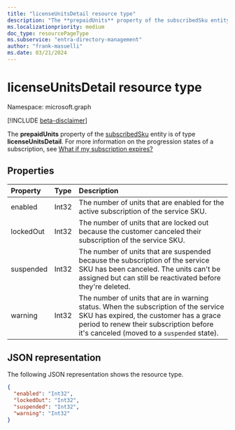 ```yaml
---
title: "licenseUnitsDetail resource type"
description: "The **prepaidUnits** property of the subscribedSku entity is of type **licenseUnitsDetail**."
ms.localizationpriority: medium
doc_type: resourcePageType
ms.subservice: "entra-directory-management"
author: "frank-masuelli"
ms.date: 03/21/2024
---
```


# licenseUnitsDetail resource type

Namespace: microsoft.graph

[!INCLUDE [beta-disclaimer](../../includes/beta-disclaimer.md)]

The **prepaidUnits** property of the [subscribedSku](subscribedsku.md) entity is of type **licenseUnitsDetail**. For more information on the progression states of a subscription, see [What if my subscription expires?](/microsoft-365/commerce/subscriptions/what-if-my-subscription-expires?view=o365-worldwide&preserve-view=true)

## Properties

| Property  | Type  | Description                                                                                                                                                                                                                |
| :-------- | :---- | :------------------------------------------------------------------------------------------------------------------------------------------------------------------------------------------------------------------------- |
| enabled   | Int32 | The number of units that are enabled for the active subscription of the service SKU.                                                                                                                                       |
| lockedOut | Int32 | The number of units that are locked out because the customer canceled their subscription of the service SKU.                                                                                                              |
| suspended | Int32 | The number of units that are suspended because the subscription of the service SKU has been canceled. The units can't be assigned but can still be reactivated before they're deleted.                                  |
| warning   | Int32 | The number of units that are in warning status. When the subscription of the service SKU has expired, the customer has a grace period to renew their subscription before it's canceled (moved to a `suspended` state).   |

## JSON representation

The following JSON representation shows the resource type.

<!-- {
  "blockType": "resource",
  "optionalProperties": [

  ],
  "@odata.type": "microsoft.graph.licenseUnitsDetail"
}-->

```json
{
  "enabled": "Int32",
  "lockedOut": "Int32",
  "suspended": "Int32",
  "warning": "Int32"
}
```

<!-- uuid: 8fcb5dbc-d5aa-4681-8e31-b001d5168d79
2015-10-25 14:57:30 UTC -->
<!--
{
  "type": "#page.annotation",
  "description": "licenseUnitsDetail resource",
  "keywords": "",
  "section": "documentation",
  "tocPath": "",
  "suppressions": []
}
-->
